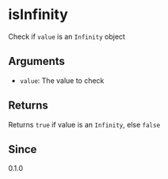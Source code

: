 # isInfinity

Check if `value` is an `Infinity` object

## Arguments

- `value`: The value to check

## Returns

Returns `true` if value is an `Infinity`, else `false`

## Since

0.1.0
